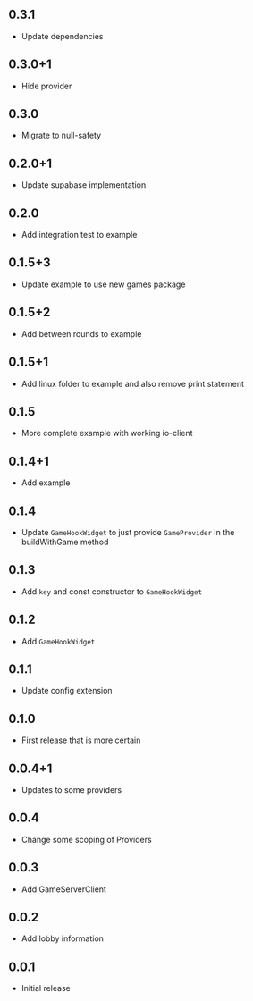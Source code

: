 ## 0.3.1

- Update dependencies
  
## 0.3.0+1

- Hide provider
  
## 0.3.0

- Migrate to null-safety
  
## 0.2.0+1

- Update supabase implementation
  
## 0.2.0

- Add integration test to example

## 0.1.5+3

- Update example to use new games package
  
## 0.1.5+2

- Add between rounds to example
  
## 0.1.5+1

- Add linux folder to example and also remove print statement
  
## 0.1.5

- More complete example with working io-client
  
## 0.1.4+1

- Add example

## 0.1.4

- Update `GameHookWidget` to just provide `GameProvider` in the buildWithGame method

## 0.1.3

- Add `key` and const constructor to `GameHookWidget`

## 0.1.2

- Add `GameHookWidget`

## 0.1.1

- Update config extension

## 0.1.0

- First release that is more certain
  
## 0.0.4+1

- Updates to some providers
  
## 0.0.4

- Change some scoping of Providers
  
## 0.0.3

- Add GameServerClient
  
## 0.0.2

- Add lobby information

## 0.0.1

- Initial release
